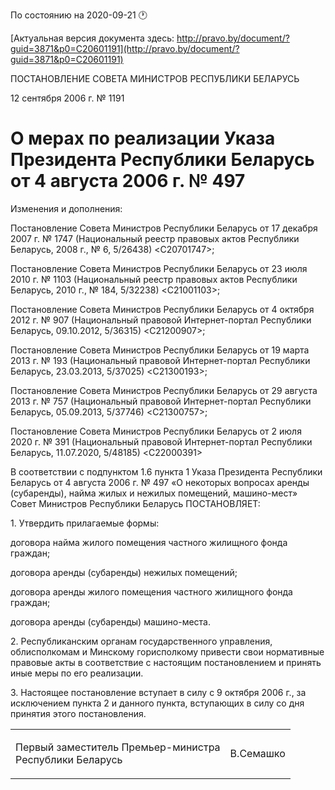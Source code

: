 По состоянию на 2020-09-21 &#x1F550;

[Актуальная версия документа здесь: http://pravo.by/document/?guid=3871&p0=C20601191](http://pravo.by/document/?guid=3871&p0=C20601191)

<p>ПОСТАНОВЛЕНИЕ СОВЕТА МИНИСТРОВ РЕСПУБЛИКИ БЕЛАРУСЬ</p>
<p>12 сентября 2006 г. № 1191</p>
<h1>О мерах по реализации Указа Президента Республики Беларусь от 4 августа 2006 г. № 497</h1>
<p>Изменения и дополнения:</p>
<p>Постановление Совета Министров Республики Беларусь от 17 декабря 2007 г. № 1747 (Национальный реестр правовых актов Республики Беларусь, 2008 г., № 6, 5/26438) &lt;C20701747&gt;;</p>
<p>Постановление Совета Министров Республики Беларусь от 23 июля 2010 г. № 1103 (Национальный реестр правовых актов Республики Беларусь, 2010 г., № 184, 5/32238) &lt;C21001103&gt;;</p>
<p>Постановление Совета Министров Республики Беларусь от 4 октября 2012 г. № 907 (Национальный правовой Интернет-портал Республики Беларусь, 09.10.2012, 5/36315) &lt;C21200907&gt;;</p>
<p>Постановление Совета Министров Республики Беларусь от 19 марта 2013 г. № 193 (Национальный правовой Интернет-портал Республики Беларусь, 23.03.2013, 5/37025) &lt;C21300193&gt;;</p>
<p>Постановление Совета Министров Республики Беларусь от 29 августа 2013 г. № 757 (Национальный правовой Интернет-портал Республики Беларусь, 05.09.2013, 5/37746) &lt;C21300757&gt;;</p>
<p>Постановление Совета Министров Республики Беларусь от 2 июля 2020 г. № 391 (Национальный правовой Интернет-портал Республики Беларусь, 11.07.2020, 5/48185) &lt;C22000391&gt;</p>
<p></p>
<p>В соответствии с подпунктом 1.6 пункта 1 Указа Президента Республики Беларусь от 4 августа 2006 г. № 497 «О некоторых вопросах аренды (субаренды), найма жилых и нежилых помещений, машино-мест» Совет Министров Республики Беларусь ПОСТАНОВЛЯЕТ:</p>
<p>1. Утвердить прилагаемые формы:</p>
<p>договора найма жилого помещения частного жилищного фонда граждан;</p>
<p>договора аренды (субаренды) нежилых помещений;</p>
<p>договора аренды жилого помещения частного жилищного фонда граждан;</p>
<p>договора аренды (субаренды) машино-места.</p>
<p>2. Республиканским органам государственного управления, облисполкомам и Минскому горисполкому привести свои нормативные правовые акты в соответствие с настоящим постановлением и принять иные меры по его реализации.</p>
<p>3. Настоящее постановление вступает в силу с 9 октября 2006 г., за исключением пункта 2 и данного пункта, вступающих в силу со дня принятия этого постановления.</p>
<p></p>
<table><tr>
<td><p>Первый заместитель Премьер-министра<br>Республики Беларусь</p></td>
<td><p>В.Семашко</p></td>
</tr></table>
<p></p>